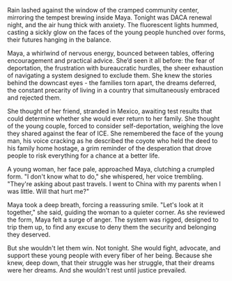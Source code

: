 Rain lashed against the window of the cramped community center, mirroring the tempest brewing inside Maya. Tonight was DACA renewal night, and the air hung thick with anxiety. The fluorescent lights hummed, casting a sickly glow on the faces of the young people hunched over forms, their futures hanging in the balance. 

Maya, a whirlwind of nervous energy, bounced between tables, offering encouragement and practical advice. She’d seen it all before: the fear of deportation, the frustration with bureaucratic hurdles, the sheer exhaustion of navigating a system designed to exclude them. She knew the stories behind the downcast eyes - the families torn apart, the dreams deferred, the constant precarity of living in a country that simultaneously embraced and rejected them.

She thought of her friend, stranded in Mexico, awaiting test results that could determine whether she would ever return to her family. She thought of the young couple, forced to consider self-deportation, weighing the love they shared against the fear of ICE. She remembered the face of the young man, his voice cracking as he described the coyote who held the deed to his family home hostage, a grim reminder of the desperation that drove people to risk everything for a chance at a better life.

A young woman, her face pale, approached Maya, clutching a crumpled form. "I don't know what to do," she whispered, her voice trembling. "They're asking about past travels. I went to China with my parents when I was little. Will that hurt me?"

Maya took a deep breath, forcing a reassuring smile. "Let's look at it together," she said, guiding the woman to a quieter corner. As she reviewed the form, Maya felt a surge of anger. The system was rigged, designed to trip them up, to find any excuse to deny them the security and belonging they deserved.

But she wouldn't let them win. Not tonight. She would fight, advocate, and support these young people with every fiber of her being. Because she knew, deep down, that their struggle was her struggle, that their dreams were her dreams. And she wouldn't rest until justice prevailed.